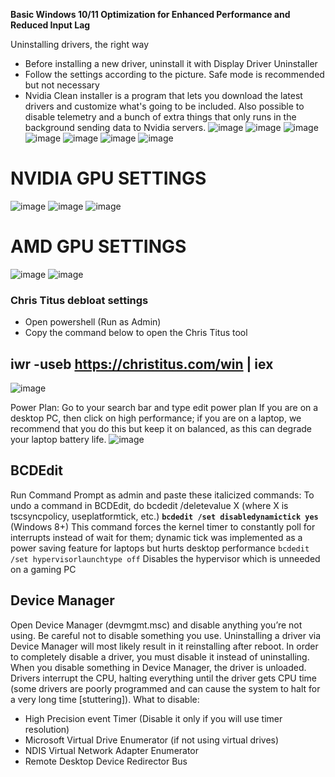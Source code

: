 **Basic Windows 10/11 Optimization for Enhanced Performance and Reduced Input Lag**

Uninstalling drivers, the right way
* Before installing a new driver, uninstall it with Display Driver Uninstaller
* Follow the settings according to the picture. Safe mode is recommended but not necessary
* Nvidia Clean installer is a program that lets you download the latest drivers and customize what's going to be included. Also possible to disable telemetry and a bunch of extra things that only runs in the background sending data to Nvidia servers.
![image](https://github.com/Scrummy216/Windows-10-11-Optimizations/assets/155396123/d7013d9b-c3c4-4620-a01a-8b44bcb2521e)
![image](https://github.com/Scrummy216/Windows-10-11-Optimizations/assets/155396123/261e7741-e7a2-4ee6-bf5f-98b7aeef34be)
![image](https://github.com/Scrummy216/Windows-10-11-Optimizations/assets/155396123/5040f3a9-ef40-4696-92c3-ca9291de49fd)
![image](https://github.com/Scrummy216/Windows-10-11-Optimizations/assets/155396123/779de422-21f3-4307-b9ac-d4303e451d15)
![image](https://github.com/Scrummy216/Windows-10-11-Optimizations/assets/155396123/e44e7d03-b0c5-4dd4-bdc9-10e8b20d502d)
![image](https://github.com/Scrummy216/Windows-10-11-Optimizations/assets/155396123/2b8c541f-3b08-411a-a102-2d05fa940e74)
![image](https://github.com/Scrummy216/Windows-10-11-Optimizations/assets/155396123/c9addab1-596d-4228-a8a4-40edc604d7a2)

# NVIDIA GPU SETTINGS
![image](https://github.com/Scrummy216/Windows-10-11-Optimizations/assets/155396123/a236e94e-4679-443a-96df-1c330fbb30be)
![image](https://github.com/Scrummy216/Windows-10-11-Optimizations/assets/155396123/a53f64f5-3583-4b03-8288-81585878cf76)
![image](https://github.com/Scrummy216/Windows-10-11-Optimizations/assets/155396123/f8d09389-f747-43a4-949c-942c6c668b45)

# AMD GPU SETTINGS
![image](https://github.com/Scrummy216/Windows-10-11-Optimizations/assets/155396123/23cc1dcf-d34c-4e17-90ee-a28befcb6400)
![image](https://github.com/Scrummy216/Windows-10-11-Optimizations/assets/155396123/0f92bdfe-4ff4-49f3-80cb-e1340f5a0619)

### Chris Titus debloat settings
* Open powershell (Run as Admin)
* Copy the command below to open the Chris Titus tool
## iwr -useb https://christitus.com/win | iex
![image](https://github.com/Scrummy216/Windows-10-11-Optimizations/assets/155396123/4edd4eba-debb-49f5-ae28-3926ac03ad8f)

Power Plan: Go to your search bar and type edit power plan If you are on a desktop PC, then click on high performance; if you are on a laptop, we recommend that you do this but keep it on balanced, as this can degrade your laptop battery life.
![image](https://github.com/Scrummy216/Windows-10-11-Optimizations/assets/155396123/8045bf39-777a-4c56-9797-8a3433a8e7c4)

## BCDEdit
Run Command Prompt as admin and paste these italicized commands:
To undo a command in BCDEdit, do bcdedit /deletevalue X (where X is tscsyncpolicy, useplatformtick, etc.)
****`bcdedit /set disabledynamictick yes`**** (Windows 8+)
This command forces the kernel timer to constantly poll for interrupts instead of wait for them; dynamic tick was implemented as a power saving feature for laptops but hurts desktop performance
`bcdedit /set hypervisorlaunchtype off`
Disables the hypervisor which is unneeded on a gaming PC

## Device Manager
Open Device Manager (devmgmt.msc) and disable anything you’re not using. Be careful not to disable something you use. Uninstalling a driver via Device Manager will most likely result in it reinstalling after reboot. In order to completely disable a driver, you must disable it instead of uninstalling. When you disable something in Device Manager, the driver is unloaded. Drivers interrupt the CPU, halting everything until the driver gets CPU time (some drivers are poorly programmed and can cause the system to halt for a very long time [stuttering]). What to disable:

* High Precision event Timer (Disable it only if you will use timer resolution)
* Microsoft Virtual Drive Enumerator (if not using virtual drives)
* NDIS Virtual Network Adapter Enumerator
* Remote Desktop Device Redirector Bus

